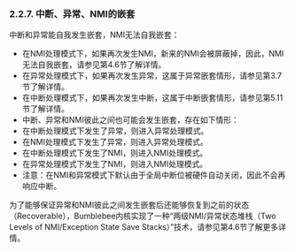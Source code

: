 ### **2.2.7. 中断、异常、NMI的嵌套**

中断和异常能自我发生嵌套，NMI无法自我嵌套：

- 在NMI处理模式下，如果再次发生NMI，新来的NMI会被屏蔽掉，因此，NMI无法自我嵌套，请参见第4.6节了解详情。
- 在异常处理模式下，如果再次发生异常，这属于异常嵌套情形，请参见第3.7节了解详情。
- 在中断处理模式下，如果再次发生中断，这属于中断嵌套情形，请参见第5.11节了解详情。
- 中断、异常和NMI彼此之间也可能会发生嵌套，存在如下情形：
- 在中断处理模式下发生了异常，则进入异常处理模式。
- 在NMI处理模式下发生了异常，则进入异常处理模式。
- 在中断处理模式下发生了NMI，则进入NMI处理模式。
- 在异常处理模式下发生了NMI，则进入NMI处理模式。
- 注意：在NMI和异常模式下默认由于全局中断位被硬件自动关闭，因此不会再响应中断。

为了能够保证异常和NMI彼此之间发生嵌套后还能够恢复到之前的状态（Recoverable），Bumblebee内核实现了一种“两级NMI/异常状态堆栈（Two Levels of NMI/Exception State Save Stacks）”技术，请参见第4.6节了解更多详情。